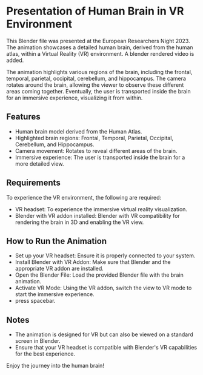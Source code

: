 # Presentation of Human Brain in VR Environment
This Blender file was presented at the European Researchers Night 2023. The animation showcases a detailed human brain, derived from the human atlas, within a Virtual Reality (VR) environment. A blender rendered video is added.

The animation highlights various regions of the brain, including the frontal, temporal, parietal, occipital, cerebellum, and hippocampus. The camera rotates around the brain, allowing the viewer to observe these different areas coming together. Eventually, the user is transported inside the brain for an immersive experience, visualizing it from within.

## Features
* Human brain model derived from the Human Atlas.
* Highlighted brain regions: Frontal, Temporal, Parietal, Occipital, Cerebellum, and Hippocampus.
* Camera movement: Rotates to reveal different areas of the brain.
* Immersive experience: The user is transported inside the brain for a more detailed view.


## Requirements
To experience the VR environment, the following are required:

* VR headset: To experience the immersive virtual reality visualization.
* Blender with VR addon installed: Blender with VR compatibility for rendering the brain in 3D and enabling the VR view.


## How to Run the Animation
* Set up your VR headset: Ensure it is properly connected to your system.
* Install Blender with VR Addon: Make sure that Blender and the appropriate VR addon are installed.
* Open the Blender File: Load the provided Blender file with the brain animation.
* Activate VR Mode: Using the VR addon, switch the view to VR mode to start the immersive experience.
* press spacebar.

  
## Notes
* The animation is designed for VR but can also be viewed on a standard screen in Blender.
* Ensure that your VR headset is compatible with Blender's VR capabilities for the best experience.


Enjoy the journey into the human brain!
